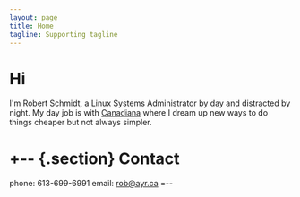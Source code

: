 ```yaml
---
layout: page
title: Home
tagline: Supporting tagline
---
```


Hi
==

I'm Robert Schmidt, a Linux Systems Administrator by day and distracted by night. My day job is with [Canadiana](http://canadiana.ca) where I dream up new ways to do things cheaper but not always simpler.

+--      {.section}
Contact
=======
phone: 613-699-6991
email: rob@ayr.ca
=--



